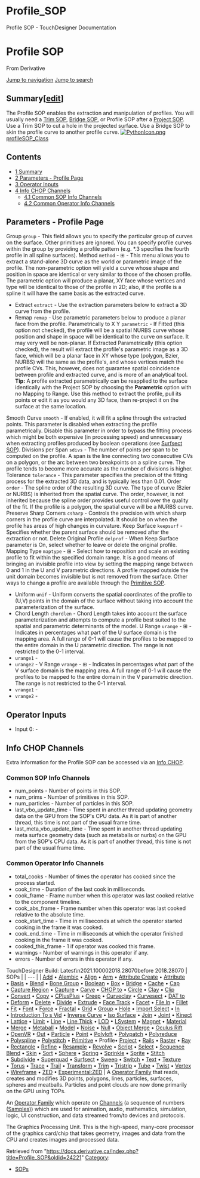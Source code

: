 

# Profile_SOP

Profile SOP - TouchDesigner Documentation




# Profile SOP
From Derivative

[Jump to navigation](#mw-head)
[Jump to search](#searchInput)
## Summary[[edit](https://docs.derivative.ca/index.php?title=Template:Summary&action=edit&section=T-1 "Edit section: Summary")]
The Profile SOP enables the extraction and manipulation of profiles.
You will usually need a [Trim SOP](Trim_SOP.html "Trim SOP"), [Bridge SOP](Bridge_SOP.html "Bridge SOP"), or Profile SOP after a [Project SOP](Project_SOP.html "Project SOP"). Use a Trim SOP to cut a hole in the projected surface. Use a Bridge SOP to skin the profile curve to another profile curve.
[![PythonIcon.png](images/c/c2/PythonIcon.png)](File_PythonIcon.html)[profileSOP\_Class](https://docs.derivative.ca/ProfileSOP_Class "ProfileSOP Class")
## Contents
* [1 Summary](#Summary)
* [2 Parameters - Profile Page](#Parameters_-_Profile_Page)
* [3 Operator Inputs](#Operator_Inputs)
* [4 Info CHOP Channels](#Info_CHOP_Channels)
  + [4.1 Common SOP Info Channels](#Common_SOP_Info_Channels)
  + [4.2 Common Operator Info Channels](#Common_Operator_Info_Channels)
  

## Parameters - Profile Page
Group `group` - This field allows you to specify the particular group of curves on the surface. Other primitives are ignored. You can specify profile curves within the group by providing a profile pattern (e.g. \*.3 specifies the fourth profile in all spline surfaces).
Method `method` - ⊞ - This menu allows you to extract a stand-alone 3D curve as the world or parametric image of the profile. The non-parametric option will yield a curve whose shape and position in space are identical or very similar to those of the chosen profile. The parametric option will produce a planar, XY face whose vertices and type will be identical to those of the profile in 2D; also, if the profile is a spline it will have the same basis as the extracted curve.
* Extract `extract` - Use the extraction parameters below to extract a 3D curve from the profile.
* Remap `remap` - Use parametric parameters below to produce a planar face from the profile.
Parametrically to X Y `parametric` - If Fitted (this option not checked), the profile will be a spatial NURBS curve whose position and shape in space will be identical to the curve on surface. It may very well be non-planar. If Extracted Parametrically (this option checked), the result will extract the profile's parametric image as a 3D face, which will be a planar face in XY whose type (polygon, Bzier, NURBS) will the same as the profile's, and whose vertices match the profile CVs. This, however, does not guarantee spatial coincidence between profile and extracted curve, and is more of an analytical tool.
**Tip:** A profile extracted parametrically can be reapplied to the surface identically with the Project SOP by choosing the **Parametric** option with no Mapping to Range. Use this method to extract the profile, pull its points or edit it as you would any 3D face, then re-project it on the surface at the same location.

Smooth Curve `smooth` - If enabled, it will fit a spline through the extracted points. This parameter is disabled when extracting the profile parametrically. Disable this parameter in order to bypass the fitting process which might be both expensive (in processing speed) and unnecessary when extracting profiles produced by boolean operations (see [Surfsect SOP](Surfsect_SOP.html "Surfsect SOP")).
Divisions per Span `sdivs` - The number of points per span to be computed on the profile. A span is the line connecting two consecutive CVs on a polygon, or the arc between two breakpoints on a spline curve. The profile tends to become more accurate as the number of divisions is higher.
Tolerance `tolerance` - This parameter specifies the precision of the fitting process for the extracted 3D data, and is typically less than 0.01.
Order `order` - The spline order of the resulting 3D curve. The type of curve (Bzier or NURBS) is inherited from the spatial curve. The order, however, is not inherited because the spline order provides useful control over the quality of the fit. If the profile is a polygon, the spatial curve will be a NURBS curve.
Preserve Sharp Corners `csharp` - Controls the precision with which sharp corners in the profile curve are interpolated. It should be on when the profile has areas of high changes in curvature.
Keep Surface `keepsurf` - Specifies whether the parent surface should be removed after the extraction or not.
Delete Original Profile `delprof` - When Keep Surface parameter is On, select whether to leave or delete the original profile.
Mapping Type `maptype` - ⊞ - Select how to reposition and scale an existing profile to fit within the specified domain range. It is a good means of bringing an invisible profile into view by setting the mapping range between 0 and 1 in the U and V parametric directions. A profile mapped outside the unit domain becomes invisible but is not removed from the surface. Other ways to change a profile are available through the [Primitive SOP](Primitive_SOP.html "Primitive SOP").
* Uniform `unif` - Uniform converts the spatial coordinates of the profile to (U,V) points in the domain of the surface without taking into account the parameterization of the surface.
* Chord Length `chordlen` - Chord Length takes into account the surface parameterization and attempts to compute a profile best suited to the spatial and parametric determinants of the model.
U Range `urange` - ⊞ - Indicates in percentages what part of the U surface domain is the mapping area. A full range of 0-1 will cause the profiles to be mapped to the entire domain in the U parametric direction. The range is not restricted to the 0-1 interval.
* `urange1` -
* `urange2` -
V Range `vrange` - ⊞ - Indicates in percentages what part of the V surface domain is the mapping area. A full range of 0-1 will cause the profiles to be mapped to the entire domain in the V parametric direction. The range is not restricted to the 0-1 interval.
* `vrange1` -
* `vrange2` -
  

## Operator Inputs
* Input 0:  -
  

## Info CHOP Channels
Extra Information for the Profile SOP can be accessed via an [Info CHOP](Info_CHOP.html "Info CHOP").

### Common SOP Info Channels
* num\_points - Number of points in this SOP.
* num\_prims - Number of primitives in this SOP.
* num\_particles - Number of particles in this SOP.
* last\_vbo\_update\_time - Time spent in another thread updating geometry data on the GPU from the SOP's CPU data. As it is part of another thread, this time is not part of the usual frame time.
* last\_meta\_vbo\_update\_time - Time spent in another thread updating meta surface geometry data (such as metaballs or nurbs) on the GPU from the SOP's CPU data. As it is part of another thread, this time is not part of the usual frame time.
### Common Operator Info Channels
* total\_cooks - Number of times the operator has cooked since the process started.
* cook\_time - Duration of the last cook in milliseconds.
* cook\_frame - Frame number when this operator was last cooked relative to the component timeline.
* cook\_abs\_frame - Frame number when this operator was last cooked relative to the absolute time.
* cook\_start\_time - Time in milliseconds at which the operator started cooking in the frame it was cooked.
* cook\_end\_time - Time in milliseconds at which the operator finished cooking in the frame it was cooked.
* cooked\_this\_frame - 1 if operator was cooked this frame.
* warnings - Number of warnings in this operator if any.
* errors - Number of errors in this operator if any.
  
TouchDesigner Build: Latest\n2021.100002018.28070before 2018.28070
| SOPs |
| --- |
| [Add](Add_SOP.html "Add SOP") • [Alembic](Alembic_SOP.html "Alembic SOP") • [Align](Align_SOP.html "Align SOP") • [Arm](Arm_SOP.html "Arm SOP") • [Attribute Create](Attribute_Create_SOP.html "Attribute Create SOP") • [Attribute](Attribute_SOP.html "Attribute SOP") • [Basis](Basis_SOP.html "Basis SOP") • [Blend](Blend_SOP.html "Blend SOP") • [Bone Group](Bone_Group_SOP.html "Bone Group SOP") • [Boolean](Boolean_SOP.html "Boolean SOP") • [Box](Box_SOP.html "Box SOP") • [Bridge](Bridge_SOP.html "Bridge SOP") • [Cache](Cache_SOP.html "Cache SOP") • [Cap](Cap_SOP.html "Cap SOP") • [Capture Region](Capture_Region_SOP.html "Capture Region SOP") • [Capture](Capture_SOP.html "Capture SOP") • [Carve](Carve_SOP.html "Carve SOP") • [CHOP to](CHOP_to_SOP.html "CHOP to SOP") • [Circle](Circle_SOP.html "Circle SOP") • [Clay](Clay_SOP.html "Clay SOP") • [Clip](Clip_SOP.html "Clip SOP") • [Convert](Convert_SOP.html "Convert SOP") • [Copy](Copy_SOP.html "Copy SOP") • [CPlusPlus](CPlusPlus_SOP.html "CPlusPlus SOP") • [Creep](Creep_SOP.html "Creep SOP") • [Curveclay](Curveclay_SOP.html "Curveclay SOP") • [Curvesect](Curvesect_SOP.html "Curvesect SOP") • [DAT to](DAT_to_SOP.html "DAT to SOP") • [Deform](Deform_SOP.html "Deform SOP") • [Delete](Delete_SOP.html "Delete SOP") • [Divide](Divide_SOP.html "Divide SOP") • [Extrude](Extrude_SOP.html "Extrude SOP") • [Face Track](Face_Track_SOP.html "Face Track SOP") • [Facet](Facet_SOP.html "Facet SOP") • [File In](File_In_SOP.html "File In SOP") • [Fillet](Fillet_SOP.html "Fillet SOP") • [Fit](Fit_SOP.html "Fit SOP") • [Font](Font_SOP.html "Font SOP") • [Force](Force_SOP.html "Force SOP") • [Fractal](Fractal_SOP.html "Fractal SOP") • [Grid](Grid_SOP.html "Grid SOP") • [Group](Group_SOP.html "Group SOP") • [Hole](Hole_SOP.html "Hole SOP") • [Import Select](Import_Select_SOP.html "Import Select SOP") • [In](In_SOP.html "In SOP") • [Introduction To s Vid](Introduction_To_SOPs_Vid.html "Introduction To SOPs Vid") • [Inverse Curve](Inverse_Curve_SOP.html "Inverse Curve SOP") • [Iso Surface](Iso_Surface_SOP.html "Iso Surface SOP") • [Join](Join_SOP.html "Join SOP") • [Joint](Joint_SOP.html "Joint SOP") • [Kinect](Kinect_SOP.html "Kinect SOP") • [Lattice](Lattice_SOP.html "Lattice SOP") • [Limit](Limit_SOP.html "Limit SOP") • [Line](Line_SOP.html "Line SOP") • [Line Thick](Line_Thick_SOP.html "Line Thick SOP") • [LOD](LOD_SOP.html "LOD SOP") • [LSystem](LSystem_SOP.html "LSystem SOP") • [Magnet](Magnet_SOP.html "Magnet SOP") • [Material](Material_SOP.html "Material SOP") • [Merge](Merge_SOP.html "Merge SOP") • [Metaball](Metaball_SOP.html "Metaball SOP") • [Model](Model_SOP.html "Model SOP") • [Noise](Noise_SOP.html "Noise SOP") • [Null](Null_SOP.html "Null SOP") • [Object Merge](Object_Merge_SOP.html "Object Merge SOP") • [Oculus Rift](Oculus_Rift_SOP.html "Oculus Rift SOP") • [OpenVR](OpenVR_SOP.html "OpenVR SOP") • [Out](Out_SOP.html "Out SOP") • [Particle](Particle_SOP.html "Particle SOP") • [Point](Point_SOP.html "Point SOP") • [Polyloft](Polyloft_SOP.html "Polyloft SOP") • [Polypatch](Polypatch_SOP.html "Polypatch SOP") • [Polyreduce](Polyreduce_SOP.html "Polyreduce SOP") • [Polyspline](Polyspline_SOP.html "Polyspline SOP") • [Polystitch](Polystitch_SOP.html "Polystitch SOP") • [Primitive](Primitive_SOP.html "Primitive SOP") • Profile• [Project](Project_SOP.html "Project SOP") • [Rails](Rails_SOP.html "Rails SOP") • [Raster](Raster_SOP.html "Raster SOP") • [Ray](Ray_SOP.html "Ray SOP") • [Rectangle](Rectangle_SOP.html "Rectangle SOP") • [Refine](Refine_SOP.html "Refine SOP") • [Resample](Resample_SOP.html "Resample SOP") • [Revolve](Revolve_SOP.html "Revolve SOP") • [Script](Script_SOP.html "Script SOP") • [Select](Select_SOP.html "Select SOP") • [Sequence Blend](Sequence_Blend_SOP.html "Sequence Blend SOP") • [Skin](Skin_SOP.html "Skin SOP") • [Sort](Sort_SOP.html "Sort SOP") • [Sphere](Sphere_SOP.html "Sphere SOP") • [Spring](Spring_SOP.html "Spring SOP") • [Sprinkle](Sprinkle_SOP.html "Sprinkle SOP") • [Sprite](Sprite_SOP.html "Sprite SOP") • [Stitch](Stitch_SOP.html "Stitch SOP") • [Subdivide](Subdivide_SOP.html "Subdivide SOP") • [Superquad](Superquad_SOP.html "Superquad SOP") • [Surfsect](Surfsect_SOP.html "Surfsect SOP") • [Sweep](Sweep_SOP.html "Sweep SOP") • [Switch](Switch_SOP.html "Switch SOP") • [Text](Text_SOP.html "Text SOP") • [Texture](Texture_SOP.html "Texture SOP") • [Torus](Torus_SOP.html "Torus SOP") • [Trace](Trace_SOP.html "Trace SOP") • [Trail](Trail_SOP.html "Trail SOP") • [Transform](Transform_SOP.html "Transform SOP") • [Trim](Trim_SOP.html "Trim SOP") • [Tristrip](Tristrip_SOP.html "Tristrip SOP") • [Tube](Tube_SOP.html "Tube SOP") • [Twist](Twist_SOP.html "Twist SOP") • [Vertex](Vertex_SOP.html "Vertex SOP") • [Wireframe](Wireframe_SOP.html "Wireframe SOP") • [ZED](ZED_SOP.html "ZED SOP") • [Experimental:ZED](Experimental_ZED_SOP.html "Experimental:ZED SOP") |
A [Operator Family](Operator_Family.html "Operator Family") that reads, creates and modifies 3D points, polygons, lines, particles, surfaces, spheres and meatballs. Particles and point clouds are now done primarily on the GPU using TOPs.

An [Operator Family](Operator_Family.html "Operator Family") which operate on [Channels](Channel.html "Channel") (a sequence of numbers ([Samples](Sample.html "Sample"))) which are used for animation, audio, mathematics, simulation, logic, UI construction, and data streamed from/to devices and protocols.

The Graphics Processing Unit. This is the high-speed, many-core processor of the graphics card/chip that takes geometry, images and data from the CPU and creates images and processed data.

Retrieved from "<https://docs.derivative.ca/index.php?title=Profile_SOP&oldid=24221>"
[Category](Special_Categories.html "Special:Categories"):
* [SOPs](https://docs.derivative.ca/index.php?title=Category:SOPs&action=edit&redlink=1 "Category:SOPs (page does not exist)")